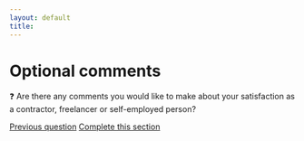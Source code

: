 ```yaml
---
layout: default
title: 
---
```


# Optional comments

:question: Are there any comments you would like to make about your satisfaction as a contractor, freelancer or self-employed person?

[Previous question](./Eb_6_team_attitudes.html)
[Complete this section](../0_intro_basis_main/0_4_main_form.html)